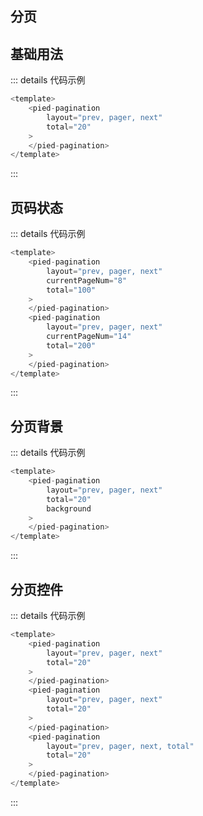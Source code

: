 ## 分页

## 基础用法
<pied-pagination layout="prev, pager, next"  :total="20"></pied-pagination>

::: details 代码示例
```js
<template>
    <pied-pagination 
        layout="prev, pager, next" 
        total="20"
    >
    </pied-pagination>
</template>
```
:::

## 页码状态
<pied-pagination layout="prev, pager, next" :currentPageNum="8" :total="100"></pied-pagination>
<pied-pagination layout="prev, pager, next" :currentPageNum="14" :total="200"></pied-pagination>

::: details 代码示例
```js
<template>
    <pied-pagination 
        layout="prev, pager, next" 
        currentPageNum="8"
        total="100"
    >
    </pied-pagination>
    <pied-pagination 
        layout="prev, pager, next" 
        currentPageNum="14"
        total="200"
    >
    </pied-pagination>
</template>
```
:::

## 分页背景
<pied-pagination layout="prev, pager, next" background  :total="200"></pied-pagination>

::: details 代码示例
```js
<template>
    <pied-pagination 
        layout="prev, pager, next" 
        total="20"
        background
    >
    </pied-pagination>
</template>
```
:::

## 分页控件

<pied-pagination layout="pager" :total="20"></pied-pagination>

<pied-pagination layout="prev, pager, next" :total="20"></pied-pagination>

<pied-pagination layout="prev, pager, next, total" :total="20"></pied-pagination>

::: details 代码示例
```js
<template>
    <pied-pagination 
        layout="prev, pager, next" 
        total="20"
    >
    </pied-pagination>
    <pied-pagination 
        layout="prev, pager, next" 
        total="20"
    >
    </pied-pagination>
    <pied-pagination 
        layout="prev, pager, next, total" 
        total="20"
    >
    </pied-pagination>
</template>
```
:::

<style>
    ul{
        margin:0;
    }
</style>